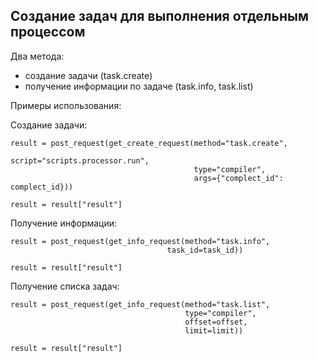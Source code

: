 ## Создание задач для выполнения отдельным процессом

Два метода:
- создание задачи (task.create)
- получение информации по задаче (task.info, task.list)

Примеры использования:
    
Cоздание задачи:
    
    result = post_request(get_create_request(method="task.create",
                                             script="scripts.processor.run",
                                             type="compiler",
                                             args={"complect_id": complect_id}))

    result = result["result"]
    
Получение информации:

    result = post_request(get_info_request(method="task.info",
                                       task_id=task_id))
    
    result = result["result"]

Получение списка задач:
                        
    result = post_request(get_info_request(method="task.list",
                                           type="compiler",
                                           offset=offset,
                                           limit=limit))

    result = result["result"]